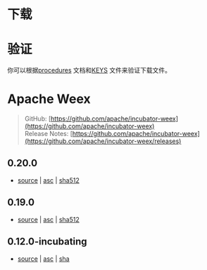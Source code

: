 # 下载

# 验证
 你可以根据[procedures](https://www.apache.org/dyn/closer.cgi#verify) 文档和[KEYS](https://dist.apache.org/repos/dist/dev/incubator/weex/KEYS) 文件来验证下载文件。
 
# Apache Weex
> GitHub: [https://github.com/apache/incubator-weex](https://github.com/apache/incubator-weex)    
> Release Notes: [https://github.com/apache/incubator-weex](https://github.com/apache/incubator-weex/releases)

## 0.20.0
- [source](http://www.apache.org/dist/incubator/weex/0.20.0/apache-weex-incubating-0.20.0-src.tar.gz) | [asc](http://www.apache.org/dist/incubator/weex/0.20.0/apache-weex-incubating-0.20.0-src.tar.gz.asc) | [sha512](http://www.apache.org/dist/incubator/weex/0.20.0/apache-weex-incubating-0.20.0-src.tar.gz.sha512)

## 0.19.0
- [source](http://www.apache.org/dist/incubator/weex/0.19.0/apache-weex-incubating-0.19.0-src.tar.gz) | [asc](http://www.apache.org/dist/incubator/weex/0.19.0/apache-weex-incubating-0.19.0-src.tar.gz.asc) | [sha512](http://www.apache.org/dist/incubator/weex/0.19.0/apache-weex-incubating-0.19.0-src.tar.gz.sha512)

## 0.12.0-incubating
- [source](http://www.apache.org/dist/incubator/weex/0.12.0-incubating/apache-weex-incubating-0.12.0-src.tar.gz) | [asc](http://www.apache.org/dist/incubator/weex/0.12.0-incubating/apache-weex-incubating-0.12.0-src.tar.gz.asc) | [sha](http://www.apache.org/dist/incubator/weex/0.12.0-incubating/apache-weex-incubating-0.12.0-src.tar.gz.sha)





